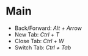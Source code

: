 # Main
- Back/Forward: *Alt + Arrow*
- New Tab: *Ctrl + T*
- Close Tab: *Ctrl + W*
- Switch Tab: *Ctrl + Tab*